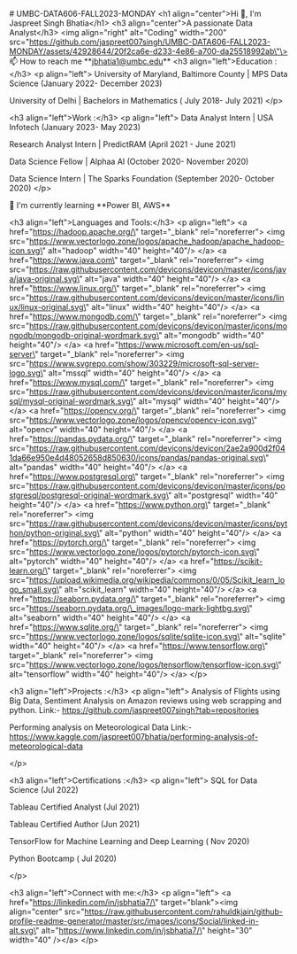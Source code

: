 \# UMBC-DATA606-FALL2023-MONDAY \<h1 align=\"center\"\>Hi 👋, I\'m
Jaspreet Singh Bhatia\</h1\> \<h3 align=\"center\"\>A passionate Data
Analyst\</h3\> \<img align=\"right\" alt=\"Coding\" width=\"200\"
src=\"https://github.com/jaspreet007singh/UMBC-DATA606-FALL2023-MONDAY/assets/42928644/20f2ca6e-d233-4e86-a700-da25518992ab\"\>
📫 How to reach me \*\*jbhatia1@umbc.edu\*\* \<h3
align=\"left\"\>Education :\</h3\> \<p align=\"left\"\> University of
Maryland, Baltimore County \| MPS Data Science (January 2022- December
2023)

University of Delhi \| Bachelors in Mathematics ( July 2018- July 2021)
\</p\>

\<h3 align=\"left\"\>Work :\</h3\> \<p align=\"left\"\> Data Analyst
Intern \| USA Infotech (January 2023- May 2023)

Research Analyst Intern \| PredictRAM (April 2021 - June 2021)

Data Science Fellow \| Alphaa AI (October 2020- November 2020)

Data Science Intern \| The Sparks Foundation (September 2020- October
2020) \</p\>

🌱 I\'m currently learning \*\*Power BI, AWS\*\*

\<h3 align=\"left\"\>Languages and Tools:\</h3\> \<p align=\"left\"\>
\<a href=\"https://hadoop.apache.org/\" target=\"\_blank\"
rel=\"noreferrer\"\> \<img
src=\"https://www.vectorlogo.zone/logos/apache_hadoop/apache_hadoop-icon.svg\"
alt=\"hadoop\" width=\"40\" height=\"40\"/\> \</a\> \<a
href=\"https://www.java.com\" target=\"\_blank\" rel=\"noreferrer\"\>
\<img
src=\"https://raw.githubusercontent.com/devicons/devicon/master/icons/java/java-original.svg\"
alt=\"java\" width=\"40\" height=\"40\"/\> \</a\> \<a
href=\"https://www.linux.org/\" target=\"\_blank\" rel=\"noreferrer\"\>
\<img
src=\"https://raw.githubusercontent.com/devicons/devicon/master/icons/linux/linux-original.svg\"
alt=\"linux\" width=\"40\" height=\"40\"/\> \</a\> \<a
href=\"https://www.mongodb.com/\" target=\"\_blank\"
rel=\"noreferrer\"\> \<img
src=\"https://raw.githubusercontent.com/devicons/devicon/master/icons/mongodb/mongodb-original-wordmark.svg\"
alt=\"mongodb\" width=\"40\" height=\"40\"/\> \</a\> \<a
href=\"https://www.microsoft.com/en-us/sql-server\" target=\"\_blank\"
rel=\"noreferrer\"\> \<img
src=\"https://www.svgrepo.com/show/303229/microsoft-sql-server-logo.svg\"
alt=\"mssql\" width=\"40\" height=\"40\"/\> \</a\> \<a
href=\"https://www.mysql.com/\" target=\"\_blank\" rel=\"noreferrer\"\>
\<img
src=\"https://raw.githubusercontent.com/devicons/devicon/master/icons/mysql/mysql-original-wordmark.svg\"
alt=\"mysql\" width=\"40\" height=\"40\"/\> \</a\> \<a
href=\"https://opencv.org/\" target=\"\_blank\" rel=\"noreferrer\"\>
\<img src=\"https://www.vectorlogo.zone/logos/opencv/opencv-icon.svg\"
alt=\"opencv\" width=\"40\" height=\"40\"/\> \</a\> \<a
href=\"https://pandas.pydata.org/\" target=\"\_blank\"
rel=\"noreferrer\"\> \<img
src=\"https://raw.githubusercontent.com/devicons/devicon/2ae2a900d2f041da66e950e4d48052658d850630/icons/pandas/pandas-original.svg\"
alt=\"pandas\" width=\"40\" height=\"40\"/\> \</a\> \<a
href=\"https://www.postgresql.org\" target=\"\_blank\"
rel=\"noreferrer\"\> \<img
src=\"https://raw.githubusercontent.com/devicons/devicon/master/icons/postgresql/postgresql-original-wordmark.svg\"
alt=\"postgresql\" width=\"40\" height=\"40\"/\> \</a\> \<a
href=\"https://www.python.org\" target=\"\_blank\" rel=\"noreferrer\"\>
\<img
src=\"https://raw.githubusercontent.com/devicons/devicon/master/icons/python/python-original.svg\"
alt=\"python\" width=\"40\" height=\"40\"/\> \</a\> \<a
href=\"https://pytorch.org/\" target=\"\_blank\" rel=\"noreferrer\"\>
\<img src=\"https://www.vectorlogo.zone/logos/pytorch/pytorch-icon.svg\"
alt=\"pytorch\" width=\"40\" height=\"40\"/\> \</a\> \<a
href=\"https://scikit-learn.org/\" target=\"\_blank\"
rel=\"noreferrer\"\> \<img
src=\"https://upload.wikimedia.org/wikipedia/commons/0/05/Scikit_learn_logo_small.svg\"
alt=\"scikit_learn\" width=\"40\" height=\"40\"/\> \</a\> \<a
href=\"https://seaborn.pydata.org/\" target=\"\_blank\"
rel=\"noreferrer\"\> \<img
src=\"https://seaborn.pydata.org/\_images/logo-mark-lightbg.svg\"
alt=\"seaborn\" width=\"40\" height=\"40\"/\> \</a\> \<a
href=\"https://www.sqlite.org/\" target=\"\_blank\" rel=\"noreferrer\"\>
\<img src=\"https://www.vectorlogo.zone/logos/sqlite/sqlite-icon.svg\"
alt=\"sqlite\" width=\"40\" height=\"40\"/\> \</a\> \<a
href=\"https://www.tensorflow.org\" target=\"\_blank\"
rel=\"noreferrer\"\> \<img
src=\"https://www.vectorlogo.zone/logos/tensorflow/tensorflow-icon.svg\"
alt=\"tensorflow\" width=\"40\" height=\"40\"/\> \</a\> \</p\>

\<h3 align=\"left\"\>Projects :\</h3\> \<p align=\"left\"\> Analysis of
Flights using Big Data, Sentiment Analysis on Amazon reviews using web
scrapping and python. Link:-
https://github.com/jaspreet007singh?tab=repositories

Performing analysis on Meteorological Data Link:-
https://www.kaggle.com/jaspreet007bhatia/performing-analysis-of-meteorological-data

\</p\>

\<h3 align=\"left\"\>Certifications :\</h3\> \<p align=\"left\"\> SQL
for Data Science (Jul 2022)

Tableau Certified Analyst (Jul 2021)

Tableau Certified Author (Jun 2021)

TensorFlow for Machine Learning and Deep Learning ( Nov 2020)

Python Bootcamp ( Jul 2020)

\</p\>

\<h3 align=\"left\"\>Connect with me:\</h3\> \<p align=\"left\"\> \<a
href=\"https://linkedin.com/in/jsbhatia7/\" target=\"blank\"\>\<img
align=\"center\"
src=\"https://raw.githubusercontent.com/rahuldkjain/github-profile-readme-generator/master/src/images/icons/Social/linked-in-alt.svg\"
alt=\"https://www.linkedin.com/in/jsbhatia7/\" height=\"30\"
width=\"40\" /\>\</a\> \</p\>
